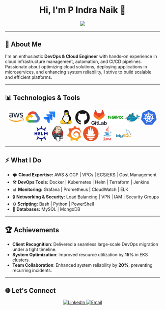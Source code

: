 <div align="center" style="position: relative; width: 100%; height: auto;">
  <h1>Hi, I'm P Indra Naik 👋</h1>
<!--   <h3>Cloud Engineer | DevOps | Problem Solver</h3> -->
  <p>
    <img src="https://readme-typing-svg.herokuapp.com?font=Fira+Code&weight=850&size=22&duration=4000&pause=1000&color=36BCF7&center=true&vCenter=true&width=850&lines=DevOps+%7C+Cloud;It's+all+about+the+unification+and+automation+of+the+process." />
  </p>
</div>

---

## 🚀 About Me
I'm an enthusiastic **DevOps & Cloud Engineer** with hands-on experience in cloud infrastructure management, automation, and CI/CD pipelines. Passionate about optimizing cloud solutions, deploying applications in microservices, and enhancing system reliability, I strive to build scalable and efficient platforms.

---

## 📊 Technologies & Tools
<p align="center">
  <img src="./images/amazonwebservices-original-wordmark.svg" height="50" alt="AWS" />
  <img src="./images/googlecloud-original.svg" height="50" alt="GCP" />
  <img src="./images/jira-original.svg" height="50" alt="Jira" />
  <img src="./images/linux-original.svg" height="50" alt="Linux" />
  <img src="./images/github-original.svg" height="50" alt="GitHub" />
  <img src="./images/gitlab-original-wordmark.svg" height="50" alt="GitLab" />
  <img src="./images/nginx-original.svg" height="50" alt="Nginx" />
  <img src="./images/docker-original.svg" height="50" alt="Docker" />
  <img src="./images/kubernetes-original.svg" height="50" alt="Kubernetes" />
  <img src="./images/helm-original.svg" height="50" alt="Helm" />
  <img src="./images/jenkins-original.svg" height="50" alt="Jenkins" />
  <img src="./images/grafana-original.svg" height="50" alt="Grafana" />
  <img src="./images/prometheus-original.svg" height="50" alt="Prometheus" />
  <img src="./images/java-original-wordmark.svg" height="50" alt="Java" />
  <img src="./images/mysql-original-wordmark.svg" height="50" alt="MySQL" />
</p>

---

## ⚡ What I Do
- 🌩️ **Cloud Expertise:** AWS & GCP | VPCs | ECS/EKS | Cost Management 
- 🛠️ **DevOps Tools:** Docker | Kubernetes | Helm | Terraform | Jenkins
- 📊 **Monitoring:** Grafana | Prometheus | CloudWatch | ELK
- 🔒 **Networking & Security:** Load Balancing | VPN | IAM | Security Groups
- ⚙️ **Scripting:** Bash | Python | PowerShell
- 💾 **Databases:** MySQL | MongoDB

---

## 🏆 Achievements
- **Client Recognition**: Delivered a seamless large-scale DevOps migration under a tight timeline.  
- **System Optimization**: Improved resource utilization by **15%** in EKS clusters.  
- **Team Collaboration**: Enhanced system reliability by **20%**, preventing recurring incidents.

<!-- ## 📊 GitHub Stats -->
<!-- <p align="center"> -->
<!--   <img src="https://github-readme-stats.vercel.app/api?username=IndraNaik&show_icons=true&theme=algolia" alt="GitHub Stats" height="180px" /> -->
<!--   <img src="https://github-readme-stats.vercel.app/api/top-langs/?username=IndraNaik&layout=compact&theme=algolia" alt="Top Languages" height="180px" /> -->
<!--   <img src="https://github-readme-activity-graph.vercel.app/graph?username=IndraNaik&theme=tokyo-night" alt="Contribution Graph" height="200px" /> -->
<!-- </p> -->

---

## 🌐 Let's Connect
<p align="center">
  <a href="https://www.linkedin.com/in/pathlavath-indra-naik-a450a0188/" target="_blank">
    <img src="https://img.shields.io/badge/LinkedIn-%230077B5.svg?style=for-the-badge&logo=linkedin&logoColor=white" alt="LinkedIn" />
  </a>
  <a href="mailto:indraanaik@gmail.com">
    <img src="https://img.shields.io/badge/Email-%23EA4335.svg?style=for-the-badge&logo=gmail&logoColor=white" alt="Email" />
  </a>
</p>
